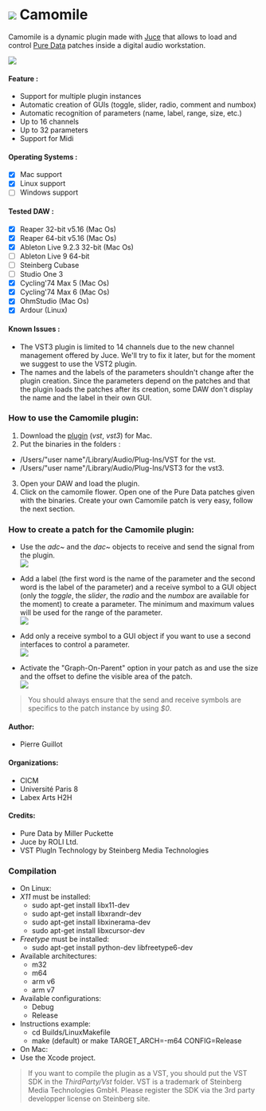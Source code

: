 # ![](https://cloud.githubusercontent.com/assets/1409918/13611206/9433a744-e561-11e5-8b30-7def4dd19cdd.png) Camomile

Camomile is a dynamic plugin made with [Juce](http://www.juce.com) that allows to load and control [Pure Data](http://msp.ucsd.edu/software.html) patches inside a digital audio workstation.

![](https://cloud.githubusercontent.com/assets/1409918/13610631/ebdacae8-e55e-11e5-903c-fb3ad342adb8.png)

#### Feature :
 - Support for multiple plugin instances
 - Automatic creation of GUIs (toggle, slider, radio, comment and numbox)
 - Automatic recognition of parameters (name, label, range, size, etc.)
 - Up to 16 channels
 - Up to 32 parameters
 - Support for Midi

#### Operating Systems :
 - [x] Mac support
 - [x] Linux support
 - [ ] Windows support

#### Tested DAW :
 - [x] Reaper 32-bit v5.16 (Mac Os)
 - [x] Reaper 64-bit v5.16 (Mac Os)
 - [x] Ableton Live 9.2.3 32-bit (Mac Os)
 - [ ] Ableton Live 9 64-bit
 - [ ] Steinberg Cubase
 - [ ] Studio One 3
 - [x] Cycling'74 Max 5 (Mac Os)
 - [x] Cycling'74 Max 6 (Mac Os)
 - [x] OhmStudio (Mac Os)
 - [x] Ardour (Linux)

#### Known Issues :
 - The VST3 plugin is limited to 14 channels due to the new channel management offered by Juce. We'll try to fix it later, but for the moment we suggest to use the VST2 plugin.
 - The names and the labels of the parameters shouldn't change after the plugin creation. Since the parameters depend on the patches and that the plugin loads the patches after its creation, some DAW don't display the name and the label in their own GUI.

### How to use the Camomile plugin:

1. Download the [plugin](https://github.com/pierreguillot/Camomile/releases/download/v0.0.3-beta/Camomile_v0.0.3.zip) (*vst*, *vst3*) for Mac.
2. Put the binaries in the folders :  
 * /Users/"user name"/Library/Audio/Plug-Ins/VST for the vst.
 * /Users/"user name"/Library/Audio/Plug-Ins/VST3 for the vst3.
3. Open your DAW and load the plugin.
4. Click on the camomile flower. Open one of the Pure Data patches given with the binaries. Create your own Camomile patch is very easy, follow the next section.

### How to create a patch for the Camomile plugin:

* Use the *adc~* and the *dac~* objects to receive and send the signal from the plugin.    
![](https://cloud.githubusercontent.com/assets/1409918/13610984/91081d12-e560-11e5-8abb-f924367ab6eb.png)    

* Add a label (the first word is the name of the parameter and the second word is the label of the parameter) and a receive symbol to a GUI object (only the *toggle*, the *slider*, the *radio* and the *numbox* are available for the moment) to create a parameter. The minimum and maximum values will be used for the range of the parameter.  
![](https://cloud.githubusercontent.com/assets/1409918/13611062/eb6348a4-e560-11e5-8c62-b41803183783.png)

* Add only a receive symbol to a GUI object if you want to use a second interfaces to control a parameter.  
![](https://cloud.githubusercontent.com/assets/1409918/13611063/eb74e08c-e560-11e5-8d34-4df8559bbb8d.png)

* Activate the  "Graph-On-Parent" option in your patch as and use the size and the offset to define the visible area of the patch.  
![](https://cloud.githubusercontent.com/assets/1409918/13611033/c48b69fa-e560-11e5-9ab8-3950adba08f0.png)

> You should always ensure that the send and receive symbols are specifics to the patch instance by using *$0*.

#### Author:
 - Pierre Guillot  

#### Organizations:
 - CICM
 - Université Paris 8
 - Labex Arts H2H  

#### Credits:
 - Pure Data by Miller Puckette
 - Juce by ROLI Ltd.
 - VST PlugIn Technology by Steinberg Media Technologies

### Compilation
 - On Linux:
  - *X11* must be installed:
    - sudo apt-get install libx11-dev
    - sudo apt-get install libxrandr-dev
    - sudo apt-get install libxinerama-dev
    - sudo apt-get install libxcursor-dev
  - *Freetype* must be installed:
    - sudo apt-get install python-dev libfreetype6-dev
  - Available architectures:
    - m32
    - m64
    - arm v6
    - arm v7
  - Available configurations:
    - Debug
    - Release
  - Instructions example:
    - cd Builds/LinuxMakefile
    - make (default) or make TARGET_ARCH=-m64 CONFIG=Release
 - On Mac:
  - Use the Xcode project.

> If you want to compile the plugin as a VST, you should put the VST SDK in the *ThirdParty/Vst* folder. VST is a trademark of Steinberg Media Technologies GmbH. Please register the SDK via the 3rd party developper license on Steinberg site.
